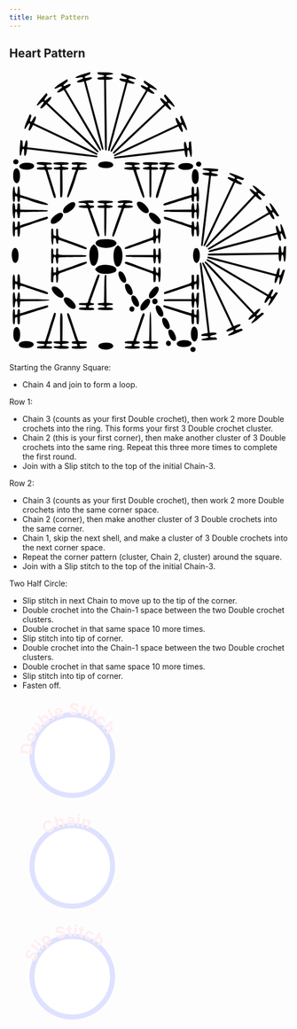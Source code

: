 ```yaml
---
title: Heart Pattern
---
```


## Heart Pattern


<svg 
    version="1.1"
    id="svg1"
    viewBox="-10 -10 1152 1175"
    xml:space="preserve">
    <style>
    .chain.on:not(span), .doubleStitch.on:not(span), .slipSt.on:not(span) {
    filter: drop-shadow(0px 0px 25px rgb(243 219 88 / 1));
    stroke: rgb(243 219 88 / 1);
    stroke-width: 5;
    }
    </style>
    <g
        id="g110"
        transform="translate(-1531.2431,-2447.4509)">
        <path
       d="m 4289.8516,5261.3322 c -7.1734,-5.5274 -8.7585,-12.0357 -5.4163,-22.2397 7.0141,-21.4149 42.9267,-13.8587 39.9746,8.411 -2.293,17.289 -20.5728,24.6046 -34.5583,13.8287 z"
       id="path69-4-3"
       class="slipSt"
       transform="matrix(0.51703992,0,0,0.51703992,77.113462,114.94163)" />
        <path
        d="m 1541.1592,2825.8792 c -3.709,-2.8579 -4.5285,-6.2229 -2.8005,-11.4988 3.6266,-11.0724 22.1948,-7.1655 20.6685,4.3489 -1.1856,8.939 -10.637,12.7215 -17.868,7.1499 z"
        id="path69-4-6"
        class="slipSt" />
        <path
        d="m 2271.8635,3600.0867 c -3.7089,-2.8579 -4.5285,-6.2229 -2.8004,-11.4988 3.6265,-11.0724 22.1948,-7.1655 20.6684,4.3489 -1.1855,8.939 -10.6369,12.7215 -17.868,7.1499 z"
        id="path69-4-4"
        class="slipSt" />
        <path
        d="m 2281.6691,3186.1448 c 2.7759,-9.7157 5.2649,-12.2781 11.9266,-12.2781 15.7944,0 18.9102,50.6392 3.6969,60.0843 -12.8462,7.9756 -22.8312,-22.578 -15.6235,-47.8062 z"
        id="path84-7"
        class="chain" />
        <path
        d="m 2215.8166,3384.6418 h 57.2981 v -10.3664 c 0,-21.5531 9.632,-24.5043 10.6504,-3.2633 0.8927,18.6152 8.2686,18.8618 9.8132,0.3283 0.9045,-10.8536 1.5638,-12.3547 5.6829,-12.9394 l 4.66,-0.6613 -0.5673,30.3335 c -0.6464,34.5741 -7.365,46.983 -9.7756,18.0555 -1.5614,-18.735 -8.9252,-18.2546 -9.8213,0.6404 -0.9244,19.4957 -9.293,18.5011 -10.2302,-1.2157 l -0.6108,-12.8532 -50.5482,0.1284 c -27.8014,0.073 -53.5407,0.1003 -57.1986,0.064 -5.2645,-0.053 -6.6507,-0.9189 -6.6507,-4.1586 0,-3.9954 1.3642,-4.0926 57.2981,-4.0926 z"
        id="path81-8"
        class="doubleStitch"/>
        <path
        d="m 2167.2156,3353.1201 c 4.7833,-1.7662 29.8768,-10.2308 55.7633,-18.8103 55.4293,-18.371 50.8395,-15.2264 50.3298,-34.4843 -0.4052,-15.3131 -0.361,-15.4552 4.8144,-15.4552 5.1026,0 5.2234,0.3304 5.2234,14.3244 0,14.1807 0.7035,15.4965 6.9948,13.0824 2.4784,-0.9511 3.237,-4.2679 3.237,-14.154 0,-12.8125 1.7429,-15.9369 7.6738,-13.7557 4.2681,1.5696 3.5879,59.5804 -0.7183,61.2328 -4.6161,1.7714 -6.8878,-2.8794 -6.9242,-14.1752 -0.033,-10.4679 -0.3156,-10.8075 -6.3051,-7.6022 -3.0122,1.6125 -3.958,4.3171 -3.958,11.3193 0,6.5485 -0.9444,9.5633 -3.2762,10.4581 -4.0304,1.5465 -6.8828,-2.6068 -6.9243,-10.0825 -0.041,-7.4242 0.7956,-7.5731 -44.0281,7.8246 -55.0532,18.9115 -64.4777,21.7671 -67.7273,20.52 -5.5732,-2.1386 -2.7691,-7.0691 5.825,-10.2422 z"
        id="path80-4"
        class="doubleStitch"/>
        <path
        d="m 2162.2177,3044.946 c 2.1913,0 16.2985,4.2166 31.3495,9.3703 15.0509,5.1535 30.5883,10.2616 34.5276,11.3514 3.9392,1.0897 9.0039,2.7868 11.2549,3.7713 6.6036,2.8883 30.2526,10.2952 32.8707,10.2952 1.4204,0 2.134,-2.3161 1.7445,-5.6614 -0.8373,-7.1917 1.8831,-11.6691 6.1054,-10.0488 2.3062,0.885 3.2762,3.8814 3.2762,10.1208 0,17.448 9.74,19.2861 10.6412,2.0083 0.5319,-10.1978 1.1593,-11.7666 4.7065,-11.7666 5.0579,0 7.6081,57.5626 2.6848,60.6053 -4.845,2.9945 -7.8007,-2.5352 -7.8007,-14.5939 0,-11.5 -1.6322,-14.2928 -8.3529,-14.2928 -1.0334,0 -1.8789,6.3475 -1.8789,14.1055 0,24.9557 -9.6306,21.4026 -10.6454,-3.9275 l -0.6096,-15.2185 -40.9272,-13.9836 c -37.4273,-12.788 -47.5306,-16.0881 -65.4835,-21.3892 -7.3362,-2.1661 -10.101,-10.7458 -3.4631,-10.7458 z"
        id="path79-8"
        class="doubleStitch"/>
        <path
        d="m 2215.305,3015.8179 56.7865,-0.544 0.5453,-8.1855 c 1.5006,-22.5179 10.1007,-26.0777 11.1237,-4.6043 0.9364,19.6613 9.306,20.6042 10.2283,1.1523 1.5437,-32.5577 9.8213,-18.4379 9.8213,16.7534 0,35.2288 -8.2792,49.3073 -9.8226,16.7028 -0.5046,-10.6606 -1.1719,-12.7553 -3.7485,-11.7666 -1.724,0.6616 -3.9802,1.2029 -5.0136,1.2029 -1.0334,0 -1.8789,5.5252 -1.8789,12.2781 0,10.8745 -0.4635,12.2782 -4.0539,12.2782 -4.5971,0 -6.1837,-4.8658 -5.6708,-17.394 l 0.335,-8.1855 -57.7192,-0.5434 c -55.864,-0.526 -57.7191,-0.6731 -57.7191,-4.5721 0,-3.8971 1.8504,-4.0462 56.7865,-4.5723 z"
        id="path78-2"
        class="doubleStitch"/>
        <path
        d="m 2158.3849,3410.3039 c 1.914,-1.1831 23.5131,4.7981 55.3854,15.3373 19.4142,6.4199 52.0051,16.111 56.2587,16.7292 3.4213,0.4974 3.9779,-0.4205 3.4634,-5.7099 -0.6413,-6.5914 3.8664,-12.5043 7.7181,-10.1237 1.1748,0.7259 2.136,5.8699 2.136,11.4311 0,5.561 0.8455,10.1109 1.8789,10.1109 1.0334,0 3.3356,0.559 5.1159,1.2422 2.6849,1.0302 3.237,-0.4975 3.237,-8.958 0,-10.2498 3.6889,-16.5499 8.0958,-13.8262 3.2645,2.0174 2.8649,59.717 -0.422,60.9257 -5.9309,2.1812 -7.6738,-0.9433 -7.6738,-13.7557 0,-9.8861 -0.7586,-13.203 -3.237,-14.1541 -6.2874,-2.4126 -6.9948,-1.1017 -6.9948,12.9616 0,14.5231 -1.312,17.4303 -6.8979,15.2867 -2.4362,-0.9347 -3.312,-5.0959 -3.7659,-17.8894 -0.5263,-14.8407 -1.0406,-16.746 -4.6839,-17.3494 -3.6655,-0.6069 -26.7779,-7.7254 -90.0149,-27.7241 -19.5801,-6.192 -25.7243,-10.7485 -19.599,-14.5342 z"
        id="path77-5"
        class="doubleStitch"/>
        <path
        d="m 2162.0997,2989.4669 c 3.0951,-1.1949 14.3757,-4.9427 25.0679,-8.3285 10.6922,-3.3858 30.4907,-9.6722 43.9967,-13.9697 13.506,-4.2976 28.47,-8.8502 33.2533,-10.117 l 8.6971,-2.3032 0.031,-14.7572 c 0.035,-16.0774 1.8638,-21.1543 6.9243,-19.2123 2.529,0.9704 3.2762,4.2271 3.2762,14.2816 0,14.4625 0.5595,15.7586 6.1689,14.2917 3.2423,-0.8478 3.9849,-3.2677 4.4859,-14.6135 0.531,-12.0332 1.0708,-13.5974 4.6929,-13.5974 5.058,0 7.6081,57.5625 2.6848,60.6053 -4.5918,2.8378 -7.8007,-2.5039 -7.8007,-12.9854 0,-8.4605 -0.5521,-9.9883 -3.2369,-8.9581 -1.7804,0.6832 -4.0825,1.2422 -5.116,1.2422 -1.0334,0 -1.8789,4.5499 -1.8789,10.111 0,5.561 -0.9614,10.7051 -2.136,11.4311 -3.7571,2.3219 -8.0958,-3.3996 -8.0958,-10.6756 0,-6.2321 -0.4989,-6.8913 -4.3011,-5.6846 -2.3653,0.7508 -9.9625,3.0313 -16.8824,5.0678 -13.1145,3.8596 -39.8545,12.2389 -67.8332,21.2562 -18.9445,6.1057 -27.6258,6.7997 -27.6258,2.2083 0,-1.7161 2.5324,-4.0978 5.6275,-5.2927 z"
        id="path76-0"
        class="doubleStitch"/>
        <path
        d="m 2132.0869,2937.5122 c 3.299,-10.1295 8.8542,-27.6258 12.3451,-38.8808 3.4909,-11.255 8.0885,-25.7622 10.2169,-32.2383 5.0244,-15.2885 4.9497,-15.8511 -2.102,-15.8511 -7.8812,0 -12.4456,-1.8763 -12.4456,-5.1159 0,-3.4471 4.6559,-5.1159 14.273,-5.1159 5.2239,0 8.2091,-1.0688 9.0412,-3.237 2.3181,-6.0409 1.2544,-6.9948 -7.7991,-6.9948 -14.6673,0 -22.2601,-6.4361 -10.9108,-9.2484 13.0971,-3.2455 57.8097,-0.049 57.8097,4.1325 0,3.5725 -1.5606,4.1675 -12.2782,4.6816 -11.4839,0.5508 -17.394,3.5821 -17.394,8.9212 0,0.861 6.6762,1.8361 14.8361,2.1668 23.6317,0.9577 22.2228,8.5241 -1.7458,9.3762 l -16.582,0.5895 -2.4907,8.6191 c -3.3235,11.5005 -18.1188,58.9755 -22.7747,73.0794 -2.0437,6.1903 -4.7871,15.3989 -6.0965,20.4636 -2.683,10.3762 -5.2723,14.3245 -9.3938,14.3245 -4.2904,0 -3.2259,-9.0477 3.4912,-29.6722 z"
        id="path73-3"
        class="doubleStitch"/>
        <path
        d="m 2074.9782,3559.6599 c 1.4899,-0.5262 7.3135,-1.2142 12.9409,-1.5287 l 10.2318,-0.5722 1.0232,-57.2981 c 1.5221,-85.244 6.9028,-84.8866 7.7056,0.5116 l 0.5435,57.8096 h 13.0507 c 9.1998,0 13.3696,0.8323 14.1325,2.8203 1.9027,4.9585 -3.1874,7.4117 -15.378,7.4117 -11.2959,0 -11.8688,0.2469 -11.8688,5.1158 0,4.9236 0.4919,5.1158 13.0823,5.1158 13.4839,0 18.4881,3.2136 12.606,8.0953 -5.4807,4.5486 -59.4533,1.8442 -59.4533,-2.9793 0,-3.5911 1.5673,-4.1673 12.7898,-4.7019 19.6358,-0.9354 19.653,-10.1229 0.021,-11.0596 -12.4507,-0.594 -19.414,-5.9205 -11.4269,-8.7403 z"
        id="path72-2"
        class="doubleStitch"/>
        <path
        d="m 2073.865,2821.2815 c 2.4644,-2.4645 56.9911,-1.6761 59.5279,0.8608 5.0658,5.0656 0.3813,7.9361 -12.951,7.9361 -12.5904,0 -13.0823,0.1923 -13.0823,5.1159 0,4.8766 0.5623,5.1159 12.0274,5.1159 8.4534,0 12.8231,0.9585 14.7046,3.2255 3.9457,4.7542 -0.7377,6.937 -14.9655,6.9749 l -11.7665,0.031 v 57.2981 c 0,55.9338 -0.098,57.298 -4.0928,57.298 -3.9951,0 -4.0927,-1.3642 -4.0927,-57.2004 v -57.2004 l -12.7897,-0.6092 c -18.7794,-0.8946 -19.1634,-8.2636 -0.5116,-9.8179 18.2099,-1.5175 18.2224,-8.7125 0.021,-10.2318 -11.7414,-0.9799 -16.4202,-4.4024 -12.0259,-8.7968 z"
        id="path71-6"
        class="doubleStitch"/>
        <path
        d="m 2058.2469,3202.5158 h 57.2981 v -12.3424 c 0,-9.4291 0.7733,-12.6391 3.276,-13.5995 4.7247,-1.813 6.8887,2.9365 6.9245,15.1985 0.029,10.087 0.3438,10.7434 5.1472,10.7434 4.9233,0 5.1159,-0.4921 5.1159,-13.0824 0,-13.3324 2.8704,-18.0167 7.936,-12.9511 2.48,2.4799 3.2424,43.2982 1.0168,54.4266 -2.5078,12.5386 -8.6651,8.3349 -9.3668,-6.3948 -0.9366,-19.6613 -9.306,-20.6042 -10.2285,-1.1523 -0.8959,18.8951 -8.2599,19.3756 -9.8211,0.6408 l -1.0232,-12.2783 -56.7865,-0.5439 c -55.0886,-0.5277 -56.7864,-0.6653 -56.7864,-4.6042 0,-3.953 1.5163,-4.0604 57.298,-4.0604 z"
        id="path66-9"
        class="doubleStitch"/>
        <path
        d="m 2015.6264,3558.1556 16.9863,-0.5966 10.406,-30.6953 c 5.7235,-16.8826 12.524,-37.1415 15.1126,-45.02 12.3686,-37.646 14.6327,-41.9436 19.8256,-37.6337 2.4619,2.0431 1.6645,7.0396 -2.9038,18.1933 -1.1523,2.8136 -4.5501,12.9432 -7.5505,22.51 -3.0003,9.5667 -6.2823,19.2357 -7.2932,21.4868 -2.0922,4.6586 -16.287,48.8621 -16.287,50.7184 0,0.6693 3.4533,1.5025 7.6738,1.8519 12.6337,1.0454 10.8658,8.4942 -2.3361,9.8437 -16.0986,1.6455 -18.0482,10.2316 -2.3229,10.2316 11.5576,0 14.2117,1.5281 12.1205,6.9778 -1.3213,3.4435 -39.4197,4.8432 -53.7603,1.9752 -13.0562,-2.6113 -8.3193,-8.953 6.6876,-8.953 10.0416,0 13.371,-0.7522 14.3245,-3.2366 2.3522,-6.1299 1.1991,-6.8098 -12.5709,-7.4132 -23.4247,-1.026 -21.8798,-9.4058 1.8878,-10.2403 z"
        id="path65-6"
        class="doubleStitch"
         />
 <path
        d="m 1999.5531,3231.474 c 2.7779,-2.3055 9.3905,-0.3215 53.5779,16.0739 5.6275,2.088 20.3613,7.4587 32.7418,11.9346 12.3805,4.476 24.1215,8.7824 26.0911,9.5696 3.0564,1.2218 3.5811,0.218 3.5811,-6.8522 0,-4.556 0.9612,-8.8777 2.136,-9.6038 4.1161,-2.5438 8.0958,3.5344 8.0958,12.3652 0,8.3111 2.1673,11.2236 8.3528,11.2236 1.0334,0 1.879,-4.9664 1.879,-11.0363 0,-11.0627 3.6902,-16.3755 7.53,-10.8406 4.1277,5.95 1.954,59.7344 -2.4141,59.7344 -3.5725,0 -4.1676,-1.5605 -4.6817,-12.2781 -0.4078,-8.5017 -1.6297,-13.065 -3.9722,-14.8362 -5.774,-4.3653 -6.6928,-2.9675 -6.7251,10.232 -0.035,14.2022 -2.0132,19.1291 -6.9245,17.2447 -2.6218,-1.0062 -3.276,-4.4899 -3.276,-17.4439 0,-15.7693 -0.1453,-16.2428 -5.6275,-18.3527 -3.0951,-1.1911 -16.2174,-5.9869 -29.1606,-10.6574 -12.9432,-4.6705 -28.1374,-10.1987 -33.7649,-12.285 -5.6275,-2.0862 -18.9071,-6.8409 -29.5105,-10.566 -19.6252,-6.8945 -22.9731,-9.439 -17.9284,-13.6258 z"
        id="path64-6"
        class="doubleStitch"
         />
 <path
        d="m 1998.526,3172.5016 c 0.7698,-1.2062 11.9897,-6.0671 24.9329,-10.8022 12.9432,-4.735 26.756,-9.8209 30.6954,-11.3021 3.9392,-1.481 16.8312,-6.0762 28.6489,-10.2115 36.7838,-12.8714 32.7418,-9.412 32.7418,-28.0223 0,-12.9541 0.6542,-16.438 3.276,-17.444 4.8354,-1.8555 6.8893,2.9982 6.9245,16.364 0.051,19.4541 8.9704,16.7104 9.8407,-3.0271 0.5965,-13.531 3.9045,-19.028 8.042,-13.3644 3.585,4.9071 0.5939,61.0619 -3.2142,60.3384 -2.5397,-0.4823 -3.5375,-3.3457 -4.0053,-11.4943 -0.9021,-15.715 -9.0449,-15.2108 -10.6319,0.6585 -1.2698,12.6969 -8.7101,15.402 -9.8499,3.581 -0.8116,-8.4167 -1.2545,-8.3912 -29.3338,1.6881 -12.7766,4.5863 -28.2951,10.0669 -34.4852,12.1792 -6.1903,2.1124 -18.9575,6.6477 -28.3714,10.0786 -21.2602,7.7482 -29.8275,8.0133 -25.2105,0.7801 z"
        id="path63-1"
        class="doubleStitch"
         />
 <path
        d="m 1999.8169,2821.9833 c 5.4807,-4.5487 59.4532,-1.8442 59.4532,2.9792 0,3.4844 -1.7055,4.2448 -11.4747,5.1159 -15.6486,1.3953 -14.6376,8.5932 1.4369,10.2318 13.2269,1.3482 15.0154,8.7966 2.3639,9.8437 -9.4619,0.7831 -10.6788,-6.077 9.7203,54.7938 16.9809,50.6713 19.1062,58.8907 15.7615,60.9578 -4.1971,2.5939 -7.9111,-5.8663 -25.5539,-58.2119 l -18.918,-56.1285 -13.2706,-0.5234 c -29.8892,-1.1789 -33.2294,-10.7315 -3.7524,-10.7315 19.758,0 17.316,-8.9278 -2.6831,-9.8095 -13.9338,-0.6144 -18.7938,-3.7782 -13.0831,-8.5174 z"
        id="path62-3"
        class="doubleStitch"
         />
 <path
        d="m 1958.4613,3081.7805 c 7.865,-21.9471 14.7882,-41.2853 15.385,-42.9735 0.5969,-1.6883 3.2518,-9.0552 5.8997,-16.3708 2.6481,-7.3158 4.8186,-13.476 4.8235,-13.6895 0,-0.2134 -3.4442,-0.6738 -7.6648,-1.0231 -12.3792,-1.0246 -10.9613,-8.6074 1.7638,-9.4328 7.72,-0.5007 9.8532,-1.5248 11.7225,-5.6275 l 2.2853,-5.0153 h -12.2344 c -10.7412,0 -12.2343,-0.4842 -12.2343,-3.9673 0,-8.3544 59.8368,-8.979 61.0215,-0.637 0.61,4.295 -0.1,4.6043 -10.5759,4.6043 -23.2335,0 -26.7583,9.6482 -3.8909,10.6499 24.1384,1.0574 21.7555,9.4314 -2.9148,10.2437 -16.1987,0.5334 -18.0787,1.0057 -18.6544,4.6859 -0.3522,2.251 -1.43,5.9345 -2.3953,8.1854 -0.9654,2.251 -5.659,15.1431 -10.4303,28.6491 -25.5096,72.2112 -27.2969,76.7384 -30.2935,76.7384 -6.5894,0 -5.3374,-6.7206 8.3873,-45.0199 z"
        id="path59-0"
        class="doubleStitch"
         />
 <path
        d="m 1890.9577,3572.3669 c 6.5613,-8.6407 40.1047,-10.9389 52.1821,-3.5753 12.847,7.8332 7.3697,18.6195 -11.511,22.6688 -25.6307,5.4968 -50.4843,-6.1709 -40.6711,-19.0935 z"
        id="path57-7"
        class="chain" />
 <path
        d="m 1892.2239,2823.159 c 9.904,-8.9629 46.1063,-8.4913 54.4325,0.7091 10.4049,11.4974 -3.8727,21.1657 -29.6077,20.049 -25.1305,-1.0903 -36.2674,-10.4027 -24.8248,-20.7581 z"
        id="path55-6"
        class="chain" />
 <path
        d="m 1899.1425,3400.5986 12.7897,-0.6091 1.0231,-57.2717 c 0.9369,-52.4459 1.3249,-57.3294 4.6043,-57.9595 1.9697,-0.3786 3.6536,0.5303 3.7423,2.0197 0.087,1.4895 0.3188,27.5713 0.5115,57.9598 l 0.3506,55.2517 12.8244,1.0232 c 7.0534,0.5628 12.8087,1.7138 12.7897,2.5579 -0.021,0.8442 -0.034,2.4557 -0.034,3.5812 0,1.1255 -5.0103,2.0464 -11.1342,2.0464 -10.7332,0 -13.7963,1.597 -14.7183,7.6735 -0.2683,1.7695 2.9059,2.558 10.2948,2.558 11.1353,0 19.2772,3.8228 16.7728,7.875 -2.826,4.5727 -62.6059,3.1596 -62.6059,-1.4801 0,-4.1397 6.9956,-6.3949 19.8386,-6.3949 14.7591,0 8.2328,-9.0896 -7.0489,-9.8177 -10.9984,-0.524 -12.7897,-1.155 -12.7897,-4.5066 0,-3.3517 1.7913,-3.9828 12.7897,-4.5068 z"
        id="path53-6"
        class="doubleStitch"
         />
<path
        d="m 1895.0496,2978.6107 c 4.7835,-0.6065 13.7618,-0.817 19.9521,-0.468 6.1903,0.3491 16.0896,0.7889 21.9984,0.9773 17.3634,0.5537 15.9282,8.528 -1.5348,8.528 -18.6055,0 -19.0704,9.6733 -0.5115,10.6413 17.8539,0.9312 17.4686,8.324 -0.5116,9.8223 l -12.2782,1.0232 -0.6395,56.2749 c -0.3517,30.9511 -1.4226,57.0694 -2.3797,58.0406 -5.3183,5.3964 -6.1895,-2.7907 -6.1895,-58.1614 v -57.1773 h -13.4438 c -20.2188,0 -19.5124,-8.8588 0.7832,-9.8212 19.4519,-0.9223 18.509,-9.2919 -1.1522,-10.2284 -16.2734,-0.7752 -19.2008,-7.5358 -4.0929,-9.4513 z"
        id="path52-6"
        class="doubleStitch"
         />
 <path
        d="m 1884.8179,3142.7991 c 9.0004,-6.4196 55.0196,-7.152 67.2335,-1.0699 30.5507,15.2129 -5.7813,38.1148 -47.8682,30.1735 -26.0612,-4.9173 -34.8198,-18.0805 -19.3653,-29.1036 z"
        id="path49-2"
        class="chain" />
 <path
        d="m 1855.1257,3177.1028 c 2.0404,-5.7029 6.0403,-11.8628 9.2287,-14.2125 l 5.6274,-4.1472 5.6276,4.1648 c 23.5124,17.4007 12.4032,95.5168 -11.7457,82.5926 -11.1348,-5.9591 -16.382,-47.0324 -8.738,-68.3977 z"
        id="path47-4"
        class="chain" />
 <path
        d="m 1823.7713,3401.0127 c 16.3189,0 21.6541,-1.1703 21.6541,-4.75 0,-1.2461 4.5596,-14.7301 10.1324,-29.9648 5.5729,-15.2346 14.5514,-40.0148 19.9521,-55.067 9.5593,-26.6423 12.8605,-31.8006 17.4289,-27.2325 2.0738,2.0742 -1.1397,12.7118 -13.7127,45.3918 -1.5155,3.9392 -6.1252,16.8313 -10.2435,28.649 -4.1181,11.8177 -8.8012,24.9586 -10.4065,29.2019 -4.4429,11.7441 -3.8716,13.4456 4.755,14.1596 11.6502,0.9642 10.2797,6.4746 -1.9603,7.8819 -10.8796,1.2508 -11.1961,1.4349 -12.1697,7.0776 -0.6299,3.6516 0.3275,4.0531 8.8814,3.7232 9.6713,-0.3731 15.6787,3.072 12.9778,7.4423 -2.7205,4.4018 -62.4693,2.7398 -62.4693,-1.738 0,-4.9482 3.8405,-6.358 17.3227,-6.358 9.0201,0 11.0241,-0.6697 11.8883,-3.9743 1.5031,-5.7478 0.263,-6.2572 -15.2276,-6.2572 -12.6192,0 -13.9834,-0.3994 -13.9834,-4.0928 0,-3.7249 1.3642,-4.0927 15.1803,-4.0927 z"
        id="path45-3"
        class="doubleStitch"
         />
 <path
        d="m 1829.5662,2978.4775 c 30.9174,-2.0326 39.2387,-1.0801 40.0462,4.584 0.615,4.3124 -0.078,4.5865 -11.5739,4.5865 h -12.2281 l 2.3656,5.1 c 2.153,4.6421 8.548,6.7105 16.3936,5.3023 0.9626,-0.1727 2.9799,0.7064 4.4828,1.9537 4.4395,3.6845 1.1058,8.1076 -6.1109,8.1076 -9.0488,0 -9.43,0.8944 -5.0666,11.8826 3.9288,9.8936 13.574,36.498 28.6017,78.8924 7.0249,19.8172 8.0838,24.5965 5.7741,26.0578 -4.9514,3.1325 -6.789,0.8628 -12.7177,-15.708 -7.0503,-19.7046 -16.9495,-47.5091 -27.6252,-77.5916 l -7.9884,-22.51 -17.1526,-1.0232 c -24.4088,-1.456 -26.1533,-8.8439 -2.3164,-9.8098 8.1598,-0.3307 14.836,-1.416 14.836,-2.4118 0,-5.1413 -6.9837,-8.242 -18.5635,-8.242 -24.0489,0 -16.8335,-7.4825 8.8433,-9.1705 z"
        id="path44-8"
        class="doubleStitch"
         />
 <path
        d="m 1761.8353,3442.7712 c 3.6097,-2.2312 7.3275,4.3623 13.8951,24.6426 6.8031,21.0079 27.6124,82.1585 29.8054,87.5872 1.2069,2.9877 4.1343,3.5811 17.6628,3.5811 12.9811,0 16.467,0.6537 17.4735,3.2762 1.8914,4.9292 -3.0533,6.8897 -17.4639,6.9243 -11.0142,0.028 -12.8182,0.5278 -11.7666,3.2684 0.6831,1.7803 1.2422,4.0824 1.2422,5.1157 0,1.0335 6.51,1.879 14.4667,1.879 13.8322,0 14.4382,0.2027 13.8129,4.6043 -0.875,6.1623 -59.4954,8.4635 -61.8118,2.4268 -2.1217,-5.529 0.524,-7.0311 12.3851,-7.0311 9.5119,0 11.1516,-0.5248 10.111,-3.2366 -0.6833,-1.7803 -1.242,-4.0826 -1.242,-5.1159 0,-1.0337 -4.5276,-1.8791 -10.0615,-1.8791 -6.2087,0 -10.4028,-0.9795 -10.9535,-2.5581 -1.8026,-5.1678 1.1221,-7.6739 8.9557,-7.6739 8.6253,0 8.9648,-0.3211 5.9739,-5.6551 -1.096,-1.9545 -3.3374,-8.1577 -4.981,-13.7852 -1.6439,-5.6276 -9.035,-27.9029 -16.4246,-49.501 -14.1071,-41.2297 -14.8844,-44.5182 -11.0794,-46.8696 z"
        id="path42-6"
        class="doubleStitch"
         />
 <path
        d="m 1766.674,2936.8094 c 3.8044,-11.6416 9.1669,-27.2962 11.9162,-34.7882 2.7495,-7.4919 7.0796,-20.528 9.6223,-28.9693 2.5426,-8.4412 5.4055,-16.2225 6.3618,-17.2917 3.3836,-3.7835 1.6443,-5.2182 -6.3261,-5.2182 -8.6841,0 -11.0886,-1.8402 -9.1171,-6.9776 0.9061,-2.3612 3.9965,-3.2542 11.2616,-3.2542 5.5071,0 10.013,-0.8456 10.013,-1.879 0,-1.0335 0.5587,-3.3356 1.242,-5.1159 1.0398,-2.7099 -0.5905,-3.2369 -10.013,-3.2369 -11.3137,0 -15.1631,-2.5702 -11.8583,-7.9178 2.9775,-4.8176 60.5333,-2.1535 60.5333,2.8019 0,3.6073 -1.5714,4.1664 -13.2484,4.7138 -12.6882,0.5949 -16.3231,2.3855 -16.3926,8.0759 -0.022,1.7736 3.8905,2.5676 12.7584,2.5893 25.9174,0.063 25.2487,9.7054 -0.7372,10.6277 l -16.7896,0.5959 -3.9648,11.255 c -2.1806,6.1903 -4.7252,14.0176 -5.6545,17.3941 -9.482,34.4532 -28.4766,83.9601 -32.4414,84.5546 -5.8772,0.8812 -5.5561,-2.2843 2.8344,-27.9594 z"
        id="path41-0"
        class="doubleStitch"
         />
 <path
        d="m 1705.5202,3560.0173 c 0.7891,-0.7893 6.8066,-1.4352 13.372,-1.4352 h 11.9372 v -57.1771 c 0,-58.455 0.9139,-65.2102 7.6033,-56.1966 2.35,3.1662 2.7947,14.0246 2.3813,58.1219 l -0.5086,54.2287 12.7851,0.6126 c 19.4224,0.9308 18.2649,9.2987 -1.415,10.2319 -19.3253,0.9163 -18.5319,9.2886 0.969,10.2235 12.9267,0.6199 17.5972,3.9174 12.0587,8.514 -5.907,4.9022 -59.3562,1.7983 -60.1073,-3.491 -0.6211,-4.3738 0.021,-4.6043 12.7897,-4.6043 20.3585,0 20.9715,-9.6771 0.6745,-10.6455 -12.2857,-0.5863 -17.111,-3.812 -12.5399,-8.3829 z"
        id="path36-8"
        class="doubleStitch"
         />
 <path
        d="m 1704.6847,2822.2535 c 3.5857,-3.5856 57.6304,-3.3164 60.6334,0.302 3.8668,4.6593 -1.6819,7.5229 -14.5769,7.5229 -18.3854,0 -17.0496,8.6797 1.575,10.2318 10.5727,0.881 12.2781,1.5916 12.2781,5.1159 0,3.5243 -1.7054,4.2348 -12.2781,5.1159 l -12.2783,1.0231 0.7696,47.4078 c 0.8898,54.84 -0.1391,66.1652 -6.0108,66.1652 -3.8311,0 -3.9673,-1.9669 -3.9673,-57.2004 v -57.2005 l -12.7897,-0.6092 c -11.2224,-0.5346 -12.7897,-1.1108 -12.7897,-4.7019 0,-3.5912 1.5673,-4.1674 12.7897,-4.702 19.243,-0.9167 19.9397,-10.6457 0.762,-10.6457 -12.7836,0 -18.6759,-3.266 -14.117,-7.8249 z"
        id="path35-1"
        class="doubleStitch"
         />
 <path
        d="m 1698.0878,3175.9131 c 3.7688,0 5.8397,8.3015 4.2642,17.0944 -0.8829,4.9268 2.552,9.5083 7.1286,9.5083 4.7624,0 4.9778,-0.5758 4.9778,-13.3014 0,-11.937 0.4199,-13.3013 4.0929,-13.3013 4.3205,0 4.724,1.1405 4.147,11.7198 -0.8614,15.8003 -4.5246,14.8829 59.4279,14.8829 49.9655,0 57.1602,0.3943 57.1602,3.1337 0,4.816 -1.4317,4.947 -60.3676,5.5292 -47.3601,0.4677 -55.2911,0.9842 -55.5274,3.6152 -0.1514,1.6883 -0.3815,7.4437 -0.5115,12.7897 -0.4035,16.6195 -8.0237,13.9722 -8.8353,-3.0695 -1.0654,-22.3661 -11.7631,-18.667 -11.8364,4.0928 -0.025,7.3234 -0.6744,8.6969 -4.1204,8.6969 -3.911,0 -4.0929,-1.3642 -4.0929,-30.6953 0,-29.3311 0.1822,-30.6954 4.0929,-30.6954 z"
        id="path34-4"
        class="doubleStitch"
         />
 <path
        d="m 1698.0878,3094.0587 c 2.2508,0 4.1562,1.1511 4.2342,2.5579 0.078,1.4069 0.3081,7.5533 0.5115,13.6586 0.3416,10.2484 0.802,11.2166 5.9975,12.6128 l 5.6274,1.5121 v -15.1707 c 0,-13.8064 0.3681,-15.1707 4.0929,-15.1707 3.6686,0 4.0926,1.3643 4.0926,13.1682 0,20.74 0.7341,21.6519 23.8086,29.5762 11.1033,3.8132 25.7133,9.0279 32.4663,11.5881 6.7531,2.5604 23.1878,8.5766 36.5216,13.3693 23.2185,8.3458 29.5723,12.6598 23.8525,16.1949 -2.6922,1.6638 -5.4828,0.8142 -47.0727,-14.3314 -26.9542,-9.8159 -63.4858,-22.5123 -66.5067,-23.1144 -1.8821,-0.375 -2.2214,0.9766 -2.852,11.3588 -0.59,9.7101 -8.4031,3.6544 -8.4031,-6.5128 0,-9.7566 -5.3146,-15.969 -9.8131,-11.4706 -1.3135,1.3136 -1.4498,2.2745 -2.115,14.9139 -1.3689,26.0142 -8.5354,5.8264 -8.5354,-24.0447 0,-29.3312 0.1822,-30.6955 4.0929,-30.6955 z"
        id="path33-0"
        class="doubleStitch"
         />
 <path
        d="m 1693.546,3282.3634 c 0.3159,-15.1724 1.467,-28.4789 2.5579,-29.5699 3.5122,-3.5122 6.7001,2.2847 6.9044,12.5549 0.1285,6.5018 1.0585,9.744 2.7532,9.6086 1.4069,-0.112 3.9392,-0.3427 5.6274,-0.5117 2.2685,-0.2268 3.0695,-2.9201 3.0695,-10.3198 0,-6.7024 0.9489,-10.377 2.8695,-11.114 4.0285,-1.5459 5.316,0.3495 5.316,7.8256 0,9.0952 1.1377,9.5129 13.0131,4.7796 5.786,-2.3063 17.4265,-6.5161 25.8678,-9.3551 8.4413,-2.8389 17.1894,-5.9389 19.4404,-6.8885 2.251,-0.9497 7.7762,-3.0249 12.2781,-4.6118 4.502,-1.5868 16.3793,-5.8034 26.394,-9.3702 17.9743,-6.4017 23.7118,-6.2934 21.1434,0.3996 -0.6025,1.5701 -13.3865,7.2498 -28.4092,12.6216 -15.0225,5.3719 -33.7596,12.0883 -41.6381,14.9253 -7.8785,2.837 -19.3892,6.9449 -25.5795,9.1283 -22.2677,7.8551 -21.4119,6.8555 -22.0813,25.7887 -0.8688,24.5791 -8.6142,25.8947 -8.6142,1.4633 0,-15.6423 -1.2529,-17.7294 -8.0584,-13.4231 -1.904,1.2047 -3.1106,6.0694 -3.418,13.7813 -0.2618,6.5561 -0.549,12.6105 -0.6387,13.4547 -0.2756,2.5951 -7.8644,1.6966 -8.641,-1.0232 -0.4019,-1.4068 -0.4721,-14.9716 -0.1554,-30.1442 z"
        id="path32-4"
        class="doubleStitch"
         />
 <path
        d="m 1636.0146,3559.9465 c 0.7505,-0.7505 8.4482,-1.3644 17.1061,-1.3644 h 15.7421 l 6.3195,-19.9519 c 3.476,-10.9737 9.2161,-29.6211 12.7556,-41.4388 3.5398,-11.8178 7.6974,-24.7097 9.2391,-28.6491 1.5419,-3.9392 3.7653,-10.9684 4.9412,-15.6208 2.5949,-10.2668 6.6266,-14.3771 10.0531,-10.2485 1.8111,2.182 0.6586,8.1604 -5.0345,26.1162 -4.0605,12.8075 -9.6566,31.1136 -12.4355,40.6805 -2.7787,9.5664 -7.2975,23.9945 -10.0416,32.0622 -6.2369,18.336 -6.4828,17.0502 3.2604,17.0502 5.6764,0 8.6418,1.022 9.5067,3.2762 1.7249,4.4953 -2.8185,6.8871 -13.1521,6.9243 -4.7833,0.021 -8.6969,0.8769 -8.6969,1.9106 0,1.0333 -0.5593,3.3356 -1.2422,5.1159 -1.0423,2.7157 0.6154,3.2366 10.296,3.2366 11.9039,0 17.5766,4.2608 11.1962,8.4093 -4.2343,2.753 -56.6081,1.793 -58.9939,-1.0814 -3.7343,-4.4998 1.0795,-7.1128 14.2406,-7.7298 20.2666,-0.9503 21.6412,-9.8297 1.5215,-9.8297 -14.1759,0 -21.5209,-3.928 -16.5814,-8.8676 z"
        id="path31-9"
        class="doubleStitch"
         />
 <path
        d="m 1637.1556,2820.8031 c 8.9399,-3.4305 59.9088,0.1083 59.9088,4.1594 0,3.5545 -1.5705,4.1741 -11.9444,4.7117 -9.7314,0.5043 -11.7217,1.1988 -10.7433,3.7485 0.6605,1.7212 1.2011,3.975 1.2011,5.0085 0,1.0334 3.6081,1.879 8.018,1.879 9.8259,0 14.492,1.6471 14.492,5.1159 0,3.2396 -4.5646,5.1159 -12.4458,5.1159 -6.9555,0 -6.7901,-0.5738 -3.0741,10.6718 4.7253,14.3001 23.0449,73.1137 27.5766,88.5328 4.1378,14.0799 3.4808,19.1265 -2.2065,16.9441 -3.0262,-1.1612 -4.2968,-4.5066 -14.9674,-39.4103 -4.1292,-13.5059 -8.8704,-28.7002 -10.5364,-33.7649 -1.6658,-5.0647 -4.7281,-15.1942 -6.8052,-22.51 -6.2307,-21.9466 -4.575,-20.4635 -22.8444,-20.4635 -12.981,0 -16.4671,-0.6536 -17.4733,-3.2761 -1.8893,-4.923 3.0492,-6.8897 17.3871,-6.9244 20.6422,-0.05 18.3673,-8.7577 -2.6814,-10.2631 -14.0388,-1.0041 -21.1156,-6.1078 -12.8614,-9.2753 z"
        id="path30-1"
        class="doubleStitch"
         />
 <path
        d="m 1537.8704,3427.2655 c 4.44,-3.6853 6.7403,0.3912 6.7403,11.9443 0,9.512 0.525,11.1519 3.2368,10.1112 1.7804,-0.6832 4.0825,-1.2422 5.1159,-1.2422 1.0336,0 1.8933,-3.9137 1.9105,-8.6971 0.037,-10.3337 2.4292,-14.877 6.9244,-13.1522 2.2387,0.8593 3.276,3.8167 3.276,9.3421 v 8.0846 l 7.6738,-2.0059 c 4.2207,-1.1031 21.9473,-6.4957 39.3924,-11.9832 72.3415,-22.7558 69.5763,-22.1717 69.5763,-14.6988 0,2.6573 -5.4537,5.1419 -23.0216,10.4878 -12.6618,3.853 -35.287,10.9616 -50.2778,15.7966 -14.991,4.8352 -30.8758,9.7659 -35.2997,10.957 l -8.0434,2.166 v 16.1712 c 0,16.4738 -1.2018,19.44 -6.9775,17.2236 -2.5461,-0.9769 -3.2541,-4.3668 -3.2541,-15.5732 0,-12.2214 -0.4754,-14.1421 -3.2371,-13.0823 -1.7803,0.6831 -4.0824,1.242 -5.1158,1.242 -1.0334,0 -1.8791,5.9314 -1.8791,13.1805 0,13.1577 -2.3904,17.9894 -6.7453,13.6345 -3.2945,-3.2945 -3.29,-57.1717 0,-59.9065 z"
        id="path25-3"
        class="doubleStitch"
         />
 <path
        d="m 1538.0465,3357.5465 c 4.2406,-3.526 6.289,0.5322 6.9632,13.7939 0.9758,19.2072 9.3378,19.7304 10.2431,0.6406 0.9613,-20.2716 9.8211,-21.0069 9.8211,-0.8148 v 13.4117 l 57.8096,0.5436 c 85.3983,0.8028 85.7555,6.1834 0.5116,7.7058 l -57.298,1.0231 -1.0232,12.2783 c -1.5613,18.7346 -8.9252,18.2542 -9.8211,-0.6408 -0.8993,-18.9628 -9.0476,-18.4861 -10.6425,0.6227 -1.4369,17.2164 -8.007,19.317 -8.5261,2.726 -1.0962,-35.0479 -0.5549,-49.1972 1.9623,-51.2901 z"
        id="path24-9"
        class="doubleStitch"
         />
 <path
        d="m 1535.9312,3291.021 c 1.5927,-14.0669 8.6791,-8.6367 8.6791,6.6505 0,7.3159 0.8457,13.3014 1.8791,13.3014 1.0334,0 3.3355,0.5589 5.1159,1.2419 2.7644,1.0609 3.237,-0.8803 3.237,-13.3013 0,-24.2849 9.7888,-22.3243 10.6603,2.1355 l 0.5945,16.6785 32.7416,11.1024 c 18.008,6.1063 36.8857,12.3696 41.9504,13.9186 34.4042,10.5224 42.8718,14.5814 40.0253,19.187 -2.1736,3.5171 -4.7931,2.9371 -40.3314,-8.9302 -41.0774,-13.7167 -46.6983,-15.6251 -51.8761,-17.6137 -20.3573,-7.8171 -23.152,-7.622 -23.9212,1.6724 -1.0966,13.2493 -8.6407,10.796 -9.439,-3.0695 -0.3401,-5.9089 -1.4159,-10.7435 -2.3905,-10.7435 -0.9748,0 -3.2287,-0.5591 -5.0089,-1.2421 -2.7159,-1.0422 -3.237,0.6154 -3.237,10.2959 0,11.7157 -4.3078,17.6838 -8.2085,11.3724 -1.6242,-2.6281 -1.9542,-39.5538 -0.4706,-52.6562 z"
        id="path23-8"
        class="doubleStitch"
         />
 <path
        d="m 1537.4825,3064.0902 c 5.1935,-1.993 7.1278,1.4522 7.1278,12.6952 0,6.1239 0.8457,11.1343 1.8791,11.1343 6.1148,0 8.3545,-2.9282 8.3841,-10.9624 0.037,-10.1284 2.4568,-14.6476 6.9243,-12.9333 2.2445,0.8614 3.2761,3.8219 3.2761,9.4025 v 8.1452 l 7.1528,-2.9886 c 3.9344,-1.6439 11.9919,-4.2906 17.9057,-5.8815 5.914,-1.5911 26.7185,-8.4868 46.2322,-15.3241 19.5136,-6.8373 37.1859,-12.4315 39.2717,-12.4315 8.5586,0 6.4402,8.6311 -2.6796,10.9172 -10.5919,2.6552 -27.3885,8.0875 -65.9325,21.3239 l -40.9271,14.0548 -0.6068,16.2374 c -0.9599,25.6866 -10.648,27.0128 -10.648,1.4577 0,-11.2597 -0.4904,-13.0817 -3.237,-12.0277 -1.7804,0.6832 -4.0825,1.2421 -5.1159,1.2421 -1.0334,0 -1.8791,5.9313 -1.8791,13.1806 0,12.9909 -2.3874,17.9923 -6.5851,13.7945 -3.523,-3.5229 -4.0225,-59.7011 -0.5427,-61.0363 z"
        id="path22-5"
        class="doubleStitch"
         />
 <path
        d="m 1535.8951,2992.2523 c 2.8932,-8.4988 8.5383,-2.1716 9.1292,10.2318 0.5346,11.2225 1.1109,12.7898 4.702,12.7898 3.5912,0 4.1675,-1.5673 4.7019,-12.7898 0.5704,-11.9738 0.923,-12.7897 5.5299,-12.7897 4.6064,0 4.9592,0.8159 5.5298,12.7897 l 0.6092,12.7898 57.298,1.0231 c 49.1126,0.8771 57.298,1.4618 57.298,4.0928 0,2.631 -8.1854,3.2157 -57.298,4.0927 l -57.298,1.0232 -1.0232,12.2781 c -0.8812,10.5728 -1.5918,12.2782 -5.1158,12.2782 -3.5244,0 -4.235,-1.7054 -5.1158,-12.2782 -1.6343,-19.6097 -10.232,-19.4699 -10.232,0.1663 0,12.7462 -0.2311,13.3868 -4.6043,12.7657 -4.3951,-0.6242 -7.7169,-47.8693 -4.1109,-58.4635 z"
        id="path21-8"
        class="doubleStitch"
         />
 <path
        d="m 1536.2949,2931.3732 c 1.7483,-15.5135 7.1056,-14.1225 7.8812,2.0463 0.5507,11.4838 3.5819,17.3941 8.9212,17.3941 0.8611,0 1.8362,-6.6763 2.1669,-14.8361 0.9627,-23.7587 8.5262,-22.199 9.3788,1.9341 0.4857,13.7427 1.2246,16.9543 4.0928,17.7898 1.9251,0.5607 9.0255,2.5099 15.7785,4.3315 6.753,1.8215 14.1198,4.136 16.3708,5.1433 2.251,1.0072 16.9847,5.6315 32.7418,10.2761 37.3006,10.9949 46.9226,14.825 47.7279,18.9986 1.0939,5.6696 -53.2443,-7.1371 -80.4697,-18.9654 -2.251,-0.978 -10.0297,-3.3445 -17.2863,-5.2588 -7.2565,-1.9143 -14.3931,-3.9409 -15.8593,-4.5036 -1.9196,-0.7366 -2.6656,1.2959 -2.6656,7.2607 0,8.8927 -1.8127,11.318 -6.9775,9.336 -2.3612,-0.906 -3.2541,-3.9965 -3.2541,-11.2616 0,-5.5071 -0.8457,-10.0128 -1.8791,-10.0128 -1.0336,0 -3.3357,-0.559 -5.1159,-1.2422 -2.712,-1.0406 -3.237,0.5992 -3.237,10.1111 0,11.655 -2.3019,15.6284 -6.8616,11.8441 -2.7632,-2.2932 -3.601,-31.3321 -1.4538,-50.3852 z"
        id="path20-9"
        class="doubleStitch"
         />
 <path
        d="m 1532.2734,3190.8005 c 6.7927,-28.5997 27.069,-19.4209 27.1855,12.3066 0.086,23.4491 -7.7384,36.0996 -18.7001,30.2331 -6.753,-3.614 -11.7641,-28.7358 -8.4854,-42.5397 z"
        id="path18-4"
        class="chain" />
 <path
        d="m 1893.3136,3276.6664 c -5.6932,-2.0675 -11.8339,-6.0967 -14.1685,-9.2962 l -4.1203,-5.6472 4.1916,-5.6077 c 17.5126,-23.4292 95.5748,-11.9477 82.5357,12.1394 -6.0121,11.1062 -47.11,16.1576 -68.4385,8.4117 z"
        id="path47-5-4"
        class="chain" />
 <path
        d="m 1954.5896,3180.7913 c 2.0404,-5.703 6.0403,-11.8628 9.2287,-14.2126 l 5.6274,-4.1472 5.6276,4.1648 c 23.5124,17.4007 12.4032,95.5168 -11.7458,82.5926 -11.1347,-5.9591 -16.3819,-47.0324 -8.7379,-68.3976 z"
        id="path47-8-3"
        class="chain" />
 <path
        d="m 2058.5708,2982.6489 c 8.7381,0.7238 16.9113,5.9997 27.9291,18.0288 23.1229,25.2453 3.1289,41.0877 -22.2558,17.6343 -19.7067,-18.2088 -22.7087,-37.0737 -5.6733,-35.6631 z"
        id="path69-5-8-1-97"
        class="chain" />
 <path
        d="m 2108.2699,3028.0306 c 8.7381,0.7237 16.9114,5.9996 27.9291,18.0288 23.123,25.2453 3.1289,41.0877 -22.2557,17.6342 -19.7068,-18.2087 -22.7087,-37.0737 -5.6734,-35.663 z"
        id="path69-6-8-9-9"
        class="chain" />
 <path
        d="m 1707.4841,3332.1942 c 8.7381,0.7238 16.9114,5.9997 27.9291,18.0288 23.1229,25.2453 3.1289,41.0877 -22.2557,17.6343 -19.7068,-18.2088 -22.7087,-37.0737 -5.6734,-35.6631 z"
        id="path69-5-8-1-9-7"
        class="chain" />
 <path
        d="m 1757.1833,3377.5759 c 8.738,0.7237 16.9113,5.9997 27.9291,18.0287 23.1229,25.2454 3.1288,41.0878 -22.2558,17.6343 -19.7067,-18.2087 -22.7087,-37.0737 -5.6733,-35.663 z"
        id="path69-6-8-9-2-9"
        class="chain" />
 <path
        d="m 1692.5227,3062.1397 c 1.7344,-8.5947 7.9244,-16.0995 21.1523,-25.6446 27.7615,-20.0324 41.173,1.6672 14.9284,24.1543 -20.3755,17.4571 -39.4615,18.2463 -36.0807,1.4903 z"
        id="path69-5-8-8-5"
        class="chain" />
 <path
        d="m 1743.3726,3018.0513 c 1.7343,-8.5948 7.9243,-16.0995 21.1524,-25.6447 27.7614,-20.0324 41.1729,1.6673 14.9282,24.1543 -20.3755,17.4572 -39.4615,18.2464 -36.0806,1.4904 z"
        id="path69-6-8-4-7"
        class="chain" />
 <path
        d="m 1544.0862,2901.3563 c -5.6132,-6.7358 -7.5856,-16.2619 -6.7401,-32.5521 1.7748,-34.1885 27.0907,-31.0499 28.1795,3.4937 0.8444,26.8179 -10.4959,42.1898 -21.4394,29.0584 z"
        id="path69-5-8-8-0-5"
        class="chain" />
 <path
        d="m 1567.1078,2828.909 c 6.7358,-5.6132 16.2619,-7.5856 32.5521,-6.7401 34.1885,1.7748 31.0499,27.0907 -3.4937,28.1795 -26.8179,0.8444 -42.1898,-10.4959 -29.0584,-21.4394 z"
        id="path69-5-8-8-0-5-1"
        class="chain" />
 <path
        d="m 1983.1443,3271.2983 c 6.6737,3.0155 11.6287,9.455 16.932,22.0051 11.1299,26.3389 -9.0386,33.2093 -22.4499,7.6475 -10.4112,-19.8453 -7.4931,-35.5311 5.5179,-29.6526 z"
        id="path69-9-0"
        class="chain" />
 <path
        d="m 2010.1904,3322.0564 c 6.6737,3.0155 11.6288,9.4551 16.9321,22.0052 11.1299,26.3389 -9.0387,33.2092 -22.4499,7.6474 -10.4112,-19.8452 -7.4931,-35.531 5.5178,-29.6526 z"
        id="path69-9-9-5"
        class="chain" />
 <path
        d="m 2036.437,3370.4825 c 6.6737,3.0154 11.6288,9.455 16.932,22.0051 11.1299,26.3388 -9.0386,33.2093 -22.4499,7.6474 -10.4112,-19.8452 -7.4931,-35.5311 5.5179,-29.6525 z"
        id="path69-9-5-9"
        class="chain" />
 <path
        d="m 2019.3907,3418.4324 c 2.8579,-3.709 6.2229,-4.5285 11.4988,-2.8005 11.0724,3.6266 7.1655,22.1949 -4.3488,20.6685 -8.9391,-1.1856 -12.7216,-10.637 -7.15,-17.868 z"
        id="path69-4-10"
        class="slipSt" />
 <path
        d="m 2169.1189,3561.1617 c 2.3161,-4.0694 5.535,-5.3477 10.9995,-4.3679 11.4683,2.0564 10.1737,20.987 -1.4411,21.0719 -9.0171,0.065 -14.0735,-8.7704 -9.5584,-16.704 z"
        id="path69-4-1-2"
        class="slipSt" />
 <path
        d="m 2112.5312,3387.512 c 2.5006,-4.3936 5.976,-5.7737 11.8759,-4.7158 12.3821,2.2202 10.9844,22.6591 -1.5559,22.7508 -9.7356,0.071 -15.1949,-9.4692 -10.32,-18.035 z"
        id="path69-4-1-1-0"
        class="slipSt" />
 <path
        d="m 2061.6422,3422.3212 c -0.2513,-8.1432 3.7592,-16.244 13.705,-27.6817 20.8732,-24.0041 37.6032,-7.2127 18.6223,18.6908 -14.7364,20.1097 -31.8367,24.8665 -32.3273,8.9909 z"
        id="path69-9-9-7-0"
        class="chain" />
 <path
        d="m 2097.1903,3372.4092 c -0.2514,-8.1432 3.7591,-16.2441 13.7049,-27.6817 20.8732,-24.0041 37.6032,-7.2128 18.6223,18.6908 -14.7364,20.1097 -31.8367,24.8666 -32.3272,8.9909 z"
        id="path69-9-5-0-4"
        class="chain" />
 <path
        d="m 2137.1757,3411.4818 c 6.6354,3.0989 11.5095,9.5999 16.6552,22.2154 10.7992,26.4762 -9.4538,33.0936 -22.544,7.3659 -10.1618,-19.9741 -7.0475,-35.6221 5.8888,-29.5813 z"
        id="path69-9-94-6"
        class="chain" />
 <path
        d="m 2163.5842,3462.5747 c 6.6354,3.0988 11.5094,9.5999 16.6551,22.2154 10.7992,26.4762 -9.4537,33.0935 -22.5439,7.3658 -10.1619,-19.974 -7.0475,-35.6221 5.8888,-29.5812 z"
        id="path69-9-9-9-1"
        class="chain" />
 <path
        d="m 2189.2222,3511.3256 c 6.6355,3.0988 11.5095,9.5999 16.6552,22.2154 10.7992,26.4761 -9.4538,33.0935 -22.5439,7.3657 -10.1619,-19.9741 -7.0476,-35.6221 5.8887,-29.5811 z"
        id="path69-9-5-5-3"
        class="chain" />
 <path
        d="m 2398.5005,3195.7571 233.709,-2.6796 v -10.3664 c 0,-21.5531 9.632,-24.5043 10.6504,-3.2633 0.8927,18.6152 8.2686,18.8618 9.8132,0.3283 0.9045,-10.8536 1.5638,-12.3549 5.6829,-12.9394 l 4.66,-0.6613 -0.5673,30.3335 c -0.6466,34.5741 -7.365,46.983 -9.7756,18.0555 -1.5614,-18.735 -8.9252,-18.2546 -9.8213,0.6404 -0.9244,19.4957 -9.2932,18.5011 -10.2302,-1.2157 l -0.6108,-12.8532 -228.0559,2.9452 c -27.8014,0.073 -53.5407,0.1003 -57.1986,0.064 -5.2645,-0.053 -6.6507,-0.9189 -6.6507,-4.1586 0,-3.9954 19.485,-2.9977 54.0761,-4.0926 z"
        id="path81-8-6"
        class="doubleStitch"
         />
 <path
        d="m 2395.9682,3222.3824 225.9737,59.6903 2.7622,-9.9917 c 5.743,-20.7738 15.8132,-21.0517 11.135,-0.3075 -4.0997,18.1803 2.9437,20.3833 9.3708,2.9314 3.7639,-10.2203 4.7995,-11.4915 8.9254,-10.9573 l 4.6676,0.6041 -8.6292,29.0858 c -9.8359,33.1519 -19.6177,43.322 -14.2332,14.798 3.4871,-18.4737 -3.7384,-19.9728 -9.6368,-1.9997 -6.0857,18.5445 -13.887,15.3559 -9.5365,-3.8976 l 2.836,-12.5513 -220.5958,-57.9282 c -26.8157,-7.3374 -51.6318,-14.1694 -55.1478,-15.1792 -5.0599,-1.4538 -6.1654,-2.6578 -5.302,-5.7803 1.0646,-3.851 19.5792,2.3028 53.2115,10.4642 z"
        id="path81-8-6-2"
        class="doubleStitch"
         />
 <path
        d="m 2387.9307,3246.9747 201.1124,119.0834 5.3837,-8.8589 c 11.1933,-18.4186 20.9571,-15.9382 10.7963,2.7424 -8.9046,16.3716 -2.7296,20.4128 8.2157,5.3769 6.4095,-8.8054 7.7527,-9.746 11.5763,-8.1063 l 4.3257,1.8549 -16.2381,25.6277 c -18.5083,29.2101 -30.6939,36.3255 -17.7307,10.3529 8.3954,-16.8212 1.8529,-20.2351 -8.7256,-4.5534 -10.9148,16.1805 -17.55,10.9842 -8.1111,-6.3517 l 6.1532,-11.3013 -196.4196,-115.9205 c -23.7962,-14.3758 -45.8064,-27.7199 -48.9134,-29.6506 -4.4715,-2.7794 -5.2062,-4.2393 -3.5238,-7.0078 2.075,-3.4143 18.2081,7.5577 48.3372,24.5863 z"
        id="path81-8-6-2-7"
        class="doubleStitch"
         />
 <path
        d="m 2371.4876,3269.8964 160.0034,170.3699 7.6372,-7.0093 c 15.879,-14.5739 24.5664,-9.4731 9.606,5.6397 -13.1109,13.245 -8.3052,18.846 6.3935,7.4519 8.6079,-6.6727 10.1598,-7.202 13.3757,-4.5624 l 3.6382,2.9858 -22.7315,20.0931 c -25.9093,22.9017 -39.594,26.3429 -19.9121,5.0067 12.747,-13.8184 7.4137,-18.919 -7.1127,-6.8027 -14.9884,12.5014 -19.9144,5.6632 -6.022,-8.3591 l 9.0564,-9.141 -156.3764,-166.0257 c -18.8526,-20.4328 -36.2772,-39.3775 -38.7237,-42.097 -3.5209,-3.9144 -3.8202,-5.5213 -1.4333,-7.7118 2.9436,-2.7016 15.3837,12.3286 39.5802,37.0725 z"
        id="path81-8-6-2-7-7"
        class="doubleStitch"
         />
 <path
        d="m 2347.722,3285.0321 99.7456,211.3713 9.425,-4.3162 c 19.596,-8.9741 26.2896,-1.4452 7.4015,8.3246 -16.5532,8.5625 -13.7063,15.3712 3.7873,9.0588 10.2446,-3.6967 11.8842,-3.7223 14.1307,-0.2206 l 2.5417,3.9614 -27.8153,12.1141 c -31.704,13.8077 -45.7834,12.8662 -20.4865,-1.37 16.3839,-9.2202 12.8809,-15.7155 -4.6713,-8.6629 -18.1103,7.277 -20.6905,-0.7462 -3.1544,-9.8074 l 11.4318,-5.907 -97.6331,-206.1212 c -11.6422,-25.2463 -22.3841,-48.6371 -23.874,-51.9781 -2.144,-4.8085 -1.9338,-6.4293 1.0117,-7.7782 3.6325,-1.6636 10.8384,16.4678 26.2365,47.4617 z"
        id="path81-8-6-2-7-7-6"
        class="doubleStitch"
         />
 <path
        d="m 2321.0824,3291.7055 26.9875,232.1611 10.3097,-1.0789 c 21.4363,-2.2429 25.3738,7.0297 4.3543,10.2531 -18.4213,2.825 -17.899,10.1865 0.6946,9.794 10.8888,-0.23 12.4507,0.2696 13.4607,4.3056 l 1.1427,4.5657 -30.2278,2.5928 c -34.4538,2.9548 -47.4946,-2.4356 -18.9751,-7.8434 18.471,-3.5027 17.2268,-10.7767 -1.6588,-9.7014 -19.4859,1.1095 -19.3678,-7.3175 0.1444,-10.3013 l 12.7198,-1.945 -26.6631,-226.5111 c -2.9659,-27.6428 -5.6718,-53.2394 -6.0162,-56.8813 -0.4953,-5.2415 0.2217,-6.7103 3.4435,-7.0476 3.9736,-0.4158 5.009,19.0674 9.6978,53.3564 z"
        id="path81-8-6-2-7-7-6-0"
        class="doubleStitch"
         />
 <path
        d="m 2401.268,3177.4717 225.9737,-59.6903 2.7622,9.9917 c 5.743,20.7738 15.8132,21.0517 11.135,0.3075 -4.0997,-18.1803 2.9437,-20.3833 9.3708,-2.9314 3.7639,10.2203 4.7995,11.4915 8.9254,10.9573 l 4.6676,-0.6041 -8.6292,-29.0858 c -9.8359,-33.1519 -19.6177,-43.322 -14.2332,-14.798 3.4871,18.4737 -3.7384,19.9728 -9.6368,1.9997 -6.0857,-18.5445 -13.887,-15.3559 -9.5365,3.8976 l 2.836,12.5513 -220.5958,57.9282 c -26.8157,7.3374 -51.6318,14.1694 -55.1478,15.1792 -5.0599,1.4538 -6.1654,2.6578 -5.302,5.7803 1.0646,3.851 19.5792,-2.3028 53.2115,-10.4642 z"
        id="path81-8-6-2-6"
        class="doubleStitch"
         />
 <path
        d="m 2393.2305,3152.8794 201.1124,-119.0834 5.3837,8.8589 c 11.1933,18.4186 20.9571,15.9382 10.7963,-2.7424 -8.9046,-16.3716 -2.7296,-20.4128 8.2157,-5.3769 6.4095,8.8054 7.7527,9.746 11.5763,8.1063 l 4.3257,-1.8549 -16.2381,-25.6277 c -18.5083,-29.2101 -30.6939,-36.3255 -17.7307,-10.3529 8.3954,16.8212 1.8529,20.2351 -8.7256,4.5534 -10.9148,-16.1805 -17.55,-10.9842 -8.1111,6.3517 l 6.1532,11.3013 -196.4196,115.9205 c -23.7962,14.3758 -45.8064,27.7199 -48.9134,29.6506 -4.4715,2.7794 -5.2062,4.2393 -3.5238,7.0078 2.075,3.4143 18.2081,-7.5577 48.3372,-24.5863 z"
        id="path81-8-6-2-7-9"
        class="doubleStitch"
         />
 <path
        d="m 2376.7874,3129.9577 160.0034,-170.3699 7.6372,7.0093 c 15.879,14.5739 24.5664,9.4731 9.606,-5.6397 -13.1109,-13.245 -8.3052,-18.846 6.3935,-7.4519 8.6079,6.6727 10.1598,7.202 13.3757,4.5624 l 3.6382,-2.9858 -22.7315,-20.0931 c -25.9093,-22.9017 -39.594,-26.3429 -19.9121,-5.0067 12.747,13.8184 7.4137,18.919 -7.1127,6.8027 -14.9884,-12.5014 -19.9144,-5.6632 -6.022,8.3591 l 9.0564,9.141 -156.3764,166.0257 c -18.8526,20.4328 -36.2772,39.3775 -38.7237,42.097 -3.5209,3.9144 -3.8202,5.5213 -1.4333,7.7118 2.9436,2.7016 15.3837,-12.3286 39.5802,-37.0725 z"
        id="path81-8-6-2-7-7-3"
        class="doubleStitch"
         />
 <path
        d="m 2353.0218,3114.822 99.7456,-211.3713 9.425,4.3162 c 19.596,8.9741 26.2896,1.4452 7.4015,-8.3246 -16.5532,-8.5625 -13.7063,-15.3712 3.7873,-9.0588 10.2446,3.6967 11.8842,3.7223 14.1307,0.2206 l 2.5417,-3.9614 -27.8153,-12.1141 c -31.704,-13.8077 -45.7834,-12.8662 -20.4865,1.37 16.3839,9.2202 12.8809,15.7155 -4.6713,8.6629 -18.1103,-7.277 -20.6905,0.7462 -3.1544,9.8074 l 11.4318,5.907 -97.6331,206.1212 c -11.6422,25.2463 -22.3841,48.6371 -23.874,51.9781 -2.144,4.8085 -1.9338,6.4293 1.0117,7.7782 3.6325,1.6636 10.8384,-16.4678 26.2365,-47.4617 z"
        id="path81-8-6-2-7-7-6-5"
        class="doubleStitch"
         />
 <path
        d="m 2326.3822,3108.1486 26.9875,-232.1611 10.3097,1.0789 c 21.4363,2.2429 25.3738,-7.0297 4.3543,-10.2531 -18.4213,-2.825 -17.899,-10.1865 0.6946,-9.794 10.8888,0.23 12.4507,-0.2696 13.4607,-4.3056 l 1.1427,-4.5657 -30.2278,-2.5928 c -34.4538,-2.9548 -47.4946,2.4356 -18.9751,7.8434 18.471,3.5027 17.2268,10.7767 -1.6588,9.7014 -19.4859,-1.1095 -19.3678,7.3175 0.1444,10.3013 l 12.7198,1.945 -26.6631,226.5111 c -2.9659,27.6428 -5.6718,53.2394 -6.0162,56.8813 -0.4953,5.2415 0.2217,6.7103 3.4435,7.0476 3.9736,0.4158 5.009,-19.0674 9.6978,-53.3564 z"
        id="path81-8-6-2-7-7-6-0-0"
        class="doubleStitch"
         />
 <path
        d="m 1914.8875,2713.0531 -2.6796,-233.709 h -10.3664 c -21.5531,0 -24.5043,-9.632 -3.2633,-10.6504 18.6152,-0.8927 18.8618,-8.2686 0.3283,-9.8132 -10.8536,-0.9045 -12.3549,-1.5638 -12.9394,-5.6829 l -0.6613,-4.66 30.3335,0.5673 c 34.5741,0.6466 46.983,7.365 18.0555,9.7756 -18.735,1.5614 -18.2546,8.9252 0.6404,9.8213 19.4957,0.9244 18.5011,9.2932 -1.2157,10.2302 l -12.8532,0.6108 2.9452,228.0559 c 0.073,27.8014 0.1003,53.5407 0.064,57.1986 -0.053,5.2645 -0.9189,6.6507 -4.1586,6.6507 -3.9954,0 -2.9977,-19.485 -4.0926,-54.0761 z"
        id="path81-8-6-5"
        class="doubleStitch"
         />
 <path
        d="m 1941.5128,2715.5854 59.6903,-225.9737 -9.9917,-2.7622 c -20.7738,-5.743 -21.0517,-15.8132 -0.3075,-11.135 18.1803,4.0997 20.3833,-2.9437 2.9314,-9.3708 -10.2203,-3.7639 -11.4915,-4.7995 -10.9573,-8.9254 l 0.6041,-4.6676 29.0858,8.6292 c 33.1519,9.8359 43.322,19.6177 14.798,14.2332 -18.4737,-3.4871 -19.9728,3.7384 -1.9997,9.6368 18.5445,6.0857 15.3559,13.887 -3.8976,9.5365 l -12.5513,-2.836 -57.9282,220.5958 c -7.3374,26.8157 -14.1694,51.6318 -15.1792,55.1478 -1.4538,5.0599 -2.6578,6.1654 -5.7803,5.302 -3.851,-1.0646 2.3028,-19.5792 10.4642,-53.2115 z"
        id="path81-8-6-2-9"
        class="doubleStitch"
         />
 <path
        d="m 1966.1051,2723.6229 119.0834,-201.1124 -8.8589,-5.3837 c -18.4186,-11.1933 -15.9382,-20.9571 2.7424,-10.7963 16.3716,8.9046 20.4128,2.7296 5.3769,-8.2157 -8.8054,-6.4095 -9.746,-7.7527 -8.1063,-11.5763 l 1.8549,-4.3257 25.6277,16.2381 c 29.2101,18.5083 36.3255,30.6939 10.3529,17.7307 -16.8212,-8.3954 -20.2351,-1.8529 -4.5534,8.7256 16.1805,10.9148 10.9842,17.55 -6.3517,8.1111 l -11.3013,-6.1532 -115.9205,196.4196 c -14.3758,23.7962 -27.7199,45.8064 -29.6506,48.9134 -2.7794,4.4715 -4.2393,5.2062 -7.0078,3.5238 -3.4143,-2.075 7.5577,-18.2081 24.5863,-48.3372 z"
        id="path81-8-6-2-7-6"
        class="doubleStitch"
         />
 <path
        d="m 1989.0268,2740.066 170.3699,-160.0034 -7.0093,-7.6372 c -14.5739,-15.879 -9.4731,-24.5664 5.6397,-9.606 13.245,13.1109 18.846,8.3052 7.4519,-6.3935 -6.6727,-8.6079 -7.202,-10.1598 -4.5624,-13.3757 l 2.9858,-3.6382 20.0931,22.7315 c 22.9017,25.9093 26.3429,39.594 5.0067,19.9121 -13.8184,-12.747 -18.919,-7.4137 -6.8027,7.1127 12.5014,14.9884 5.6632,19.9144 -8.3591,6.022 l -9.141,-9.0564 -166.0257,156.3764 c -20.4328,18.8526 -39.3775,36.2772 -42.097,38.7237 -3.9144,3.5209 -5.5213,3.8202 -7.7118,1.4333 -2.7016,-2.9436 12.3286,-15.3837 37.0725,-39.5802 z"
        id="path81-8-6-2-7-7-9"
        class="doubleStitch"
         />
 <path
        d="m 2004.1625,2763.8316 211.3713,-99.7456 -4.3162,-9.425 c -8.9741,-19.596 -1.4452,-26.2896 8.3246,-7.4015 8.5625,16.5532 15.3712,13.7063 9.0588,-3.7873 -3.6967,-10.2446 -3.7223,-11.8842 -0.2206,-14.1307 l 3.9614,-2.5417 12.1141,27.8153 c 13.8077,31.704 12.8662,45.7834 -1.37,20.4865 -9.2202,-16.3839 -15.7155,-12.8809 -8.6629,4.6713 7.277,18.1103 -0.7462,20.6905 -9.8074,3.1544 l -5.907,-11.4318 -206.1212,97.6331 c -25.2463,11.6422 -48.6371,22.3841 -51.9781,23.874 -4.8085,2.144 -6.4293,1.9338 -7.7782,-1.0117 -1.6636,-3.6325 16.4678,-10.8384 47.4617,-26.2365 z"
        id="path81-8-6-2-7-7-6-6"
        class="doubleStitch"
         />
 <path
        d="m 2010.8359,2790.4712 232.1611,-26.9875 -1.0789,-10.3097 c -2.2429,-21.4363 7.0297,-25.3738 10.2531,-4.3543 2.825,18.4213 10.1865,17.899 9.794,-0.6946 -0.23,-10.8888 0.2696,-12.4507 4.3056,-13.4607 l 4.5657,-1.1427 2.5928,30.2278 c 2.9548,34.4538 -2.4356,47.4946 -7.8434,18.9751 -3.5027,-18.471 -10.7767,-17.2268 -9.7014,1.6588 1.1095,19.4859 -7.3175,19.3678 -10.3013,-0.1444 l -1.945,-12.7198 -226.5111,26.6631 c -27.6428,2.9659 -53.2394,5.6718 -56.8813,6.0162 -5.2415,0.4953 -6.7103,-0.2217 -7.0476,-3.4435 -0.4158,-3.9736 19.0674,-5.009 53.3564,-9.6978 z"
        id="path81-8-6-2-7-7-6-0-9"
        class="doubleStitch"
         />
 <path
        d="m 1896.6021,2710.2856 -59.6903,-225.9737 9.9917,-2.7622 c 20.7738,-5.743 21.0517,-15.8132 0.3075,-11.135 -18.1803,4.0997 -20.3833,-2.9437 -2.9314,-9.3708 10.2203,-3.7639 11.4915,-4.7995 10.9573,-8.9254 l -0.6041,-4.6676 -29.0858,8.6292 c -33.1519,9.8359 -43.322,19.6177 -14.798,14.2332 18.4737,-3.4871 19.9728,3.7384 1.9997,9.6368 -18.5445,6.0857 -15.3559,13.887 3.8976,9.5365 l 12.5513,-2.836 57.9282,220.5958 c 7.3374,26.8157 14.1694,51.6318 15.1792,55.1478 1.4538,5.0599 2.6578,6.1654 5.7803,5.302 3.851,-1.0646 -2.3028,-19.5792 -10.4642,-53.2115 z"
        id="path81-8-6-2-6-2"
        class="doubleStitch"
         />
 <path
        d="m 1872.0098,2718.3231 -119.0834,-201.1124 8.8589,-5.3837 c 18.4186,-11.1933 15.9382,-20.9571 -2.7424,-10.7963 -16.3716,8.9046 -20.4128,2.7296 -5.3769,-8.2157 8.8054,-6.4095 9.746,-7.7527 8.1063,-11.5763 l -1.8549,-4.3257 -25.6277,16.2381 c -29.2101,18.5083 -36.3255,30.6939 -10.3529,17.7307 16.8212,-8.3954 20.2351,-1.8529 4.5534,8.7256 -16.1805,10.9148 -10.9842,17.55 6.3517,8.1111 l 11.3013,-6.1532 115.9205,196.4196 c 14.3758,23.7962 27.7199,45.8064 29.6506,48.9134 2.7794,4.4715 4.2393,5.2062 7.0078,3.5238 3.4143,-2.075 -7.5577,-18.2081 -24.5863,-48.3372 z"
        id="path81-8-6-2-7-9-0"
        class="doubleStitch"
         />
 <path
        d="m 1849.0881,2734.7662 -170.3699,-160.0034 7.0093,-7.6372 c 14.5739,-15.879 9.4731,-24.5664 -5.6397,-9.606 -13.245,13.1109 -18.846,8.3052 -7.4519,-6.3935 6.6727,-8.6079 7.202,-10.1598 4.5624,-13.3757 l -2.9858,-3.6382 -20.0931,22.7315 c -22.9017,25.9093 -26.3429,39.594 -5.0067,19.9121 13.8184,-12.747 18.919,-7.4137 6.8027,7.1127 -12.5014,14.9884 -5.6632,19.9144 8.3591,6.022 l 9.141,-9.0564 166.0257,156.3764 c 20.4328,18.8526 39.3775,36.2772 42.097,38.7237 3.9144,3.5209 5.5213,3.8202 7.7118,1.4333 2.7016,-2.9436 -12.3286,-15.3837 -37.0725,-39.5802 z"
        id="path81-8-6-2-7-7-3-8"
        class="doubleStitch"
         />
 <path
        d="m 1833.9524,2758.5318 -211.3713,-99.7456 4.3162,-9.425 c 8.9741,-19.596 1.4452,-26.2896 -8.3246,-7.4015 -8.5625,16.5532 -15.3712,13.7063 -9.0588,-3.7873 3.6967,-10.2446 3.7223,-11.8842 0.2206,-14.1307 l -3.9614,-2.5417 -12.1141,27.8153 c -13.8077,31.704 -12.8662,45.7834 1.37,20.4865 9.2202,-16.3839 15.7155,-12.8809 8.6629,4.6713 -7.277,18.1103 0.7462,20.6905 9.8074,3.1544 l 5.907,-11.4318 206.1212,97.6331 c 25.2463,11.6422 48.6371,22.3841 51.9781,23.874 4.8085,2.144 6.4293,1.9338 7.7782,-1.0117 1.6636,-3.6325 -16.4678,-10.8384 -47.4617,-26.2365 z"
        id="path81-8-6-2-7-7-6-5-8"
        class="doubleStitch"
         />
 <path
        d="m 1827.279,2785.1714 -232.1611,-26.9875 1.0789,-10.3097 c 2.2429,-21.4363 -7.0297,-25.3738 -10.2531,-4.3543 -2.825,18.4213 -10.1865,17.899 -9.794,-0.6946 0.23,-10.8888 -0.2696,-12.4507 -4.3056,-13.4607 l -4.5657,-1.1427 -2.5928,30.2278 c -2.9548,34.4538 2.4356,47.4946 7.8434,18.9751 3.5027,-18.471 10.7767,-17.2268 9.7014,1.6588 -1.1095,19.4859 7.3175,19.3678 10.3013,-0.1444 l 1.945,-12.7198 226.5111,26.6631 c 27.6428,2.9659 53.2394,5.6718 56.8813,6.0162 5.2415,0.4953 6.7103,-0.2217 7.0476,-3.4435 0.4158,-3.9736 -19.0674,-5.009 -53.3564,-9.6978 z"
        id="path81-8-6-2-7-7-6-0-0-0"
        class="doubleStitch"
         />
 <path
        d="m 1617.1363,3579.506 c -6.7358,5.6132 -16.2619,7.5856 -32.5521,6.7401 -34.1885,-1.7748 -31.0499,-27.0907 3.4937,-28.1795 26.8179,-0.8444 42.1898,10.4959 29.0584,21.4394 z"
        id="path69-5-8-8-0-5-0"
        class="chain" />
 <path
        d="m 1544.689,3556.4844 c -5.6132,-6.7358 -7.5856,-16.2619 -6.7401,-32.5521 1.7748,-34.1885 27.0907,-31.0499 28.1795,3.4937 0.8444,26.8179 -10.4959,42.1898 -21.4394,29.0584 z"
        id="path69-5-8-8-0-5-1-9"
        class="chain" />
    <path
        d="m 2291.7719,3502.8961 c 5.6132,6.7358 7.5856,16.2619 6.7401,32.5521 -1.7748,34.1885 -27.0907,31.0499 -28.1795,-3.4937 -0.8444,-26.8179 10.4959,-42.1898 21.4394,-29.0584 z"
        id="path69-5-8-8-0-5-13"
        class="chain" />
    <path
        d="m 2268.7503,3575.3434 c -6.7358,5.6132 -16.2619,7.5856 -32.5521,6.7401 -34.1885,-1.7748 -31.0499,-27.0907 3.4937,-28.1795 26.8179,-0.8444 42.1898,10.4959 29.0584,21.4394 z"
        id="path69-5-8-8-0-5-1-8"
        class="chain" />
    <path
        d="m 2223.2168,2829.9502 c 6.7358,-5.6132 16.2619,-7.5856 32.5521,-6.7401 34.1885,1.7748 31.0499,27.0907 -3.4937,28.1795 -26.8179,0.8444 -42.1898,-10.4959 -29.0584,-21.4394 z"
        id="path69-5-8-8-0-5-5"
        class="chain" />
    <path
        d="m 2295.6641,2852.9718 c 5.6132,6.7358 7.5856,16.2619 6.7401,32.5521 -1.7748,34.1885 -27.0907,31.0499 -28.1795,-3.4937 -0.8444,-26.8179 10.4959,-42.1898 21.4394,-29.0584 z"
        id="path69-5-8-8-0-5-1-1"
        class="chain" />
    </g>
 </svg>

Starting the Granny Square:
- <span class="chain">Chain</span> 4 and join to form a loop.

Row 1:
- <span class="chain">Chain</span> 3 (counts as your first <span class="doubleStitch">Double crochet</span>), then work 2 more <span class="doubleStitch">Double crochet</span>s into the ring. This forms your first 3 <span class="doubleStitch">Double crochet</span> cluster.
- <span class="chain">Chain</span> 2 (this is your first corner), then make another cluster of 3 <span class="doubleStitch">Double crochet</span>s into the same ring. Repeat this three more times to complete the first round.
- Join with a <span class="slipSt">Slip stitch</span> to the top of the initial <span class="chain">Chain</span>-3.

Row 2:
- <span class="chain">Chain</span> 3 (counts as your first <span class="doubleStitch">Double crochet</span>), then work 2 more <span class="doubleStitch">Double crochet</span>s into the same corner space.
- <span class="chain">Chain</span> 2 (corner), then make another cluster of 3 <span class="doubleStitch">Double crochet</span>s into the same corner.
- <span class="chain">Chain</span> 1, skip the next shell, and make a cluster of 3 <span class="doubleStitch">Double crochet</span>s into the next corner space.
- Repeat the corner pattern (cluster, <span class="chain">Chain</span> 2, cluster) around the square.
- Join with a <span class="slipSt">Slip stitch</span> to the top of the initial <span class="chain">Chain</span>-3.

Two Half Circle:
- <span class="slipSt">Slip stitch</span> in next <span class="chain">Chain</span> to move up to the tip of the corner.
- <span class="doubleStitch">Double crochet</span> into the <span class="chain">Chain</span>-1 space between the two <span class="doubleStitch">Double crochet</span> clusters.
- <span class="doubleStitch">Double crochet</span> in that same space 10 more times.
- <span class="slipSt">Slip stitch</span> into tip of corner.
- <span class="doubleStitch">Double crochet</span> into the <span class="chain">Chain</span>-1 space between the two <span class="doubleStitch">Double crochet</span> clusters.
- <span class="doubleStitch">Double crochet</span> in that same space 10 more times.
- <span class="slipSt">Slip stitch</span> into tip of corner.
- Fasten off.

<div id="divDBST">
<svg  id="DbStBubble" class="info"
     width="220" height="200"
    viewBox="-7 -7  110 110"
    xmlns="http://www.w3.org/2000/svg">
    <style>
        #circlePath {
            fill: white;
            stroke: #DEE2FF; 
            stroke-width: 5px;
        }
        #textPath {
            fill: black;
            font-size: 1rem;
            font-weight: bold;
        }
    </style>
    <path
        id="circlePath"
        d="M 10, 50 a 40,40 0 1,1 80,0 40,40 0 1,1 -80,0"
    />
    <text id="textPath">
        <textPath href="#circlePath">
            Double Stitch
        </textPath>
    </text>
</svg>
</div>

<div id="divCH">
<svg  id="CHBubble" class="info"
     width="220" height="200"
    viewBox="-7 -7  110 110"
    xmlns="http://www.w3.org/2000/svg">
    <style>
        #circlePath {
            fill: white;
        }
        #textPath {
            fill: black;
            font-size: 1rem;
            font-weight: bold;
        }
    </style>
    <path 
        id="circlePath"
        d="M 10, 50 a 40,40 0 1,1 80,0 40,40 0 1,1 -80,0"
    />
    <text id="textPath" transform="rotate(50, 50, 50)">
        <textPath href="#circlePath" >
            Chain
        </textPath>
    </text>
</svg>
</div>

<div id="divSlipSt">
<svg  id="SlipStBubble" class="info"
     width="220" height="200"
    viewBox="-7 -7  110 110"
    xmlns="http://www.w3.org/2000/svg">
    <style>
        #circlePath {
            fill: white;
        }
        #textPath {
            fill: #FFEEF1;
            font-size: 1rem;
            font-weight: bold;
        }
    </style>
    <path 
        id="circlePath"
        d="M 10, 50 a 40,40 0 1,1 80,0 40,40 0 1,1 -80,0"
    />
    <text id="textPath" transform="rotate(20, 50, 50)">
        <textPath href="#circlePath" >
            Slip Stitch
        </textPath>
    </text>
</svg>
</div>